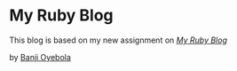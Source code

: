 # My Ruby Blog

This blog is based on my new assignment on [*My Ruby Blog*](#)

by [Banji Oyebola](#)